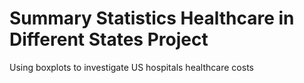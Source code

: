 # Summary Statistics Healthcare in Different States Project

Using boxplots to investigate US hospitals healthcare costs
